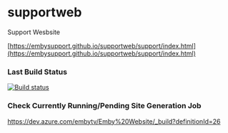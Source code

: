 # supportweb

Support Wesbsite

[https://embysupport.github.io/supportweb/support/index.html](https://embysupport.github.io/supportweb/support/index.html)

### Last Build Status

[![Build status](https://dev.azure.com/embytv/Emby%20Website/_apis/build/status/Emby%20Website%20Build)](https://dev.azure.com/embytv/Emby%20Website/_build/latest?definitionId=26)

### Check Currently Running/Pending Site Generation Job

https://dev.azure.com/embytv/Emby%20Website/_build?definitionId=26

